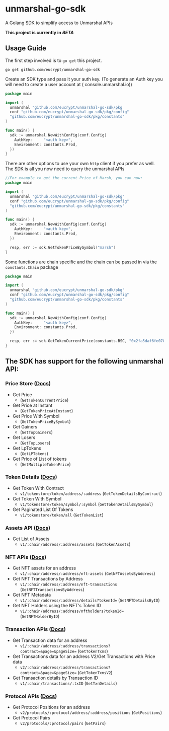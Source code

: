 # unmarshal-go-sdk

A Golang SDK to simplify access to Unmarshal APIs

**This project is currently in *BETA***

## Usage Guide

The first step involved is to `go get` this project.

```shell
go get github.com/eucrypt/unmarshal-go-sdk
```

Create an SDK type and pass it your auth key. (To generate an Auth key you will need to create a user account at (
console.unmarshal.io))

```go
package main

import (
  unmarshal "github.com/eucrypt/unmarshal-go-sdk/pkg
  conf "github.com/eucrypt/unmarshal-go-sdk/pkg/config"
  "github.com/eucrypt/unmarshal-go-sdk/pkg/constants"
)

func main() {
  sdk := unmarshal.NewWithConfig(conf.Config{
    AuthKey:     "<auth key>",
    Environment: constants.Prod,
  })
}
```

There are other options to use your own `http` client if you prefer as well. The SDK is all you now need to query the
unmarshal APIs

```go
//For example to get the current Price of Marsh, you can now:
package main

import (
  unmarshal "github.com/eucrypt/unmarshal-go-sdk/pkg"
  conf "github.com/eucrypt/unmarshal-go-sdk/pkg/config"
  "github.com/eucrypt/unmarshal-go-sdk/pkg/constants"
)

func main() {
  sdk := unmarshal.NewWithConfig(conf.Config{
    AuthKey:     "<auth key>",
    Environment: constants.Prod,
  })

  resp, err := sdk.GetTokenPriceBySymbol("marsh")
}

```

Some functions are chain specific and the chain can be passed in via the `constants.Chain` package

```go
package main

import (
  unmarshal "github.com/eucrypt/unmarshal-go-sdk/pkg"
  conf "github.com/eucrypt/unmarshal-go-sdk/pkg/config"
  "github.com/eucrypt/unmarshal-go-sdk/pkg/constants"
)

func main() {
  sdk := unmarshal.NewWithConfig(conf.Config{
    AuthKey:     "<auth key>",
    Environment: constants.Prod,
  })

  resp, err := sdk.GetTokenCurrentPrice(constants.BSC, "0x2fa5daf6fe0708fbd63b1a7d1592577284f52256")
}

```

## The SDK has support for the following unmarshal API:

### Price Store ([Docs](https://docs.unmarshal.io))

- Get Price
  - (`GetTokenCurrentPrice`)
- Get Price at Instant
  - (`GetTokenPriceAtInstant`)
- Get Price With Symbol
  - (`GetTokenPriceBySymbol`)
- Get Gainers
  - (`GetTopGainers`)
- Get Losers
  - (`GetTopLosers`)
- Get LpTokens
  - (`GetLPTokens`)
- Get Price of List of tokens
  - (`GetMultipleTokenPrice`)

### Token Details ([Docs](https://docs.unmarshal.io/token-store))

- Get Token With Contract
  - `v1/tokenstore/token/address/:address` (`GetTokenDetailsByContract`)
- Get Token With Symbol
  - `v1/tokenstore/token/symbol/:symbol` (`GetTokenDetailsBySymbol`)
- Get Paginated List Of Tokens
  - `v1/tokenstore/token/all` (`GetTokenList`)

### Assets API ([Docs](https://docs.unmarshal.io/unmarshal-apis/token-balance-apis))

- Get List of Assets
  - `v1/:chain/address/:address/assets` (`GetTokenAssets`)

### NFT APIs ([Docs](https://docs.unmarshal.io/nft-apis))

- Get NFT assets for an address
  - `v1/:chain/address/:address/nft-assets` (`GetNFTAssetsByAddress`)
- Get NFT Transactions by Address
  - `v1/:chain/address/:address/nft-transactions` (`GetNFTTransactionsByAddress`)
- Get NFT Metadata
  - `v1/:chain/address/:address/details?tokenId=` (`GetNFTDetailsByID`)
- Get NFT Holders using the NFT's Token ID
  - `v1/:chain/address/:address/nftholders?tokenId=` (`GetNFTHolderByID`)

### Transaction APIs ([Docs](https://docs.unmarshal.io/supported-networks))

- Get Transaction data for an address
  - `v1/:chain/address/:address/transactions?contract=&page=&pageSize=` (`GetTokenTxns`)
- Get Transactions data for an address V2/Get Transactions with Price data
  - `v2/:chain/address/:address/transactions?contract=&page=&pageSize=` (`GetTokenTxnsV2`)
- Get Transaction details by Transaction ID
  - `v1/:chain/transactions/:txID` (`GetTxnDetails`)

### Protocol APIs ([Docs](https://docs.unmarshal.io/unmarshal-protocol-apis))

- Get Protocol Positions for an address
  - `v2/protocols/:protocol/address/:address/positions` (`GetPositions`)
- Get Protocol Pairs
  - `v2/protocols/:protocol/pairs` (`GetPairs`)


